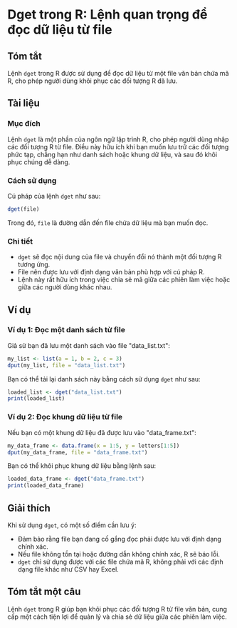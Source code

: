 <!--
Meta Description: # Dget trong R: Lệnh quan trọng để đọc dữ liệu từ file ## Tóm tắt Lệnh `dget` trong R được sử dụng để đọc dữ liệu từ một file văn bản chứa mã R, cho p...
Meta Keywords: file, dget, liệu, một, các
-->

# Dget trong R: Lệnh quan trọng để đọc dữ liệu từ file

## Tóm tắt
Lệnh `dget` trong R được sử dụng để đọc dữ liệu từ một file văn bản chứa mã R, cho phép người dùng khôi phục các đối tượng R đã lưu.

## Tài liệu
### Mục đích
Lệnh `dget` là một phần của ngôn ngữ lập trình R, cho phép người dùng nhập các đối tượng R từ file. Điều này hữu ích khi bạn muốn lưu trữ các đối tượng phức tạp, chẳng hạn như danh sách hoặc khung dữ liệu, và sau đó khôi phục chúng dễ dàng.

### Cách sử dụng
Cú pháp của lệnh `dget` như sau:

```R
dget(file)
```

Trong đó, `file` là đường dẫn đến file chứa dữ liệu mà bạn muốn đọc.

### Chi tiết
- `dget` sẽ đọc nội dung của file và chuyển đổi nó thành một đối tượng R tương ứng.
- File nên được lưu với định dạng văn bản phù hợp với cú pháp R.
- Lệnh này rất hữu ích trong việc chia sẻ mã giữa các phiên làm việc hoặc giữa các người dùng khác nhau.

## Ví dụ
### Ví dụ 1: Đọc một danh sách từ file
Giả sử bạn đã lưu một danh sách vào file "data_list.txt":

```R
my_list <- list(a = 1, b = 2, c = 3)
dput(my_list, file = "data_list.txt")
```

Bạn có thể tải lại danh sách này bằng cách sử dụng `dget` như sau:

```R
loaded_list <- dget("data_list.txt")
print(loaded_list)
```

### Ví dụ 2: Đọc khung dữ liệu từ file
Nếu bạn có một khung dữ liệu đã được lưu vào "data_frame.txt":

```R
my_data_frame <- data.frame(x = 1:5, y = letters[1:5])
dput(my_data_frame, file = "data_frame.txt")
```

Bạn có thể khôi phục khung dữ liệu bằng lệnh sau:

```R
loaded_data_frame <- dget("data_frame.txt")
print(loaded_data_frame)
```

## Giải thích
Khi sử dụng `dget`, có một số điểm cần lưu ý:
- Đảm bảo rằng file bạn đang cố gắng đọc phải được lưu với định dạng chính xác.
- Nếu file không tồn tại hoặc đường dẫn không chính xác, R sẽ báo lỗi.
- `dget` chỉ sử dụng được với các file chứa mã R, không phải với các định dạng file khác như CSV hay Excel.

## Tóm tắt một câu
Lệnh `dget` trong R giúp bạn khôi phục các đối tượng R từ file văn bản, cung cấp một cách tiện lợi để quản lý và chia sẻ dữ liệu giữa các phiên làm việc.